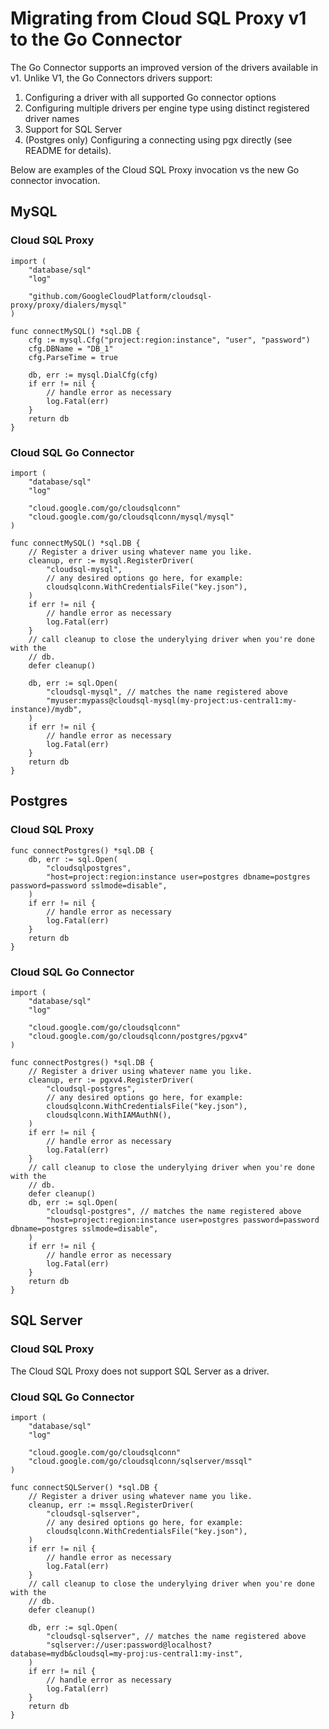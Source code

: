 # Migrating from Cloud SQL Proxy v1 to the Go Connector

The Go Connector supports an improved version of the drivers available in v1.
Unlike V1, the Go Connectors drivers support:

1. Configuring a driver with all supported Go connector options
1. Configuring multiple drivers per engine type using distinct registered driver
   names
1. Support for SQL Server
1. (Postgres only) Configuring a connecting using pgx directly (see README for
   details).

Below are examples of the Cloud SQL Proxy invocation vs the new Go connector
invocation.

## MySQL

### Cloud SQL Proxy

``` golang
import (
	"database/sql"
	"log"

	"github.com/GoogleCloudPlatform/cloudsql-proxy/proxy/dialers/mysql"
)

func connectMySQL() *sql.DB {
	cfg := mysql.Cfg("project:region:instance", "user", "password")
	cfg.DBName = "DB_1"
	cfg.ParseTime = true

	db, err := mysql.DialCfg(cfg)
	if err != nil {
		// handle error as necessary
		log.Fatal(err)
	}
	return db
}
```

### Cloud SQL Go Connector

``` golang
import (
	"database/sql"
	"log"

	"cloud.google.com/go/cloudsqlconn"
	"cloud.google.com/go/cloudsqlconn/mysql/mysql"
)

func connectMySQL() *sql.DB {
    // Register a driver using whatever name you like.
	cleanup, err := mysql.RegisterDriver(
		"cloudsql-mysql",
		// any desired options go here, for example:
		cloudsqlconn.WithCredentialsFile("key.json"),
	)
	if err != nil {
		// handle error as necessary
		log.Fatal(err)
	}
	// call cleanup to close the underylying driver when you're done with the
	// db.
	defer cleanup()

	db, err := sql.Open(
		"cloudsql-mysql", // matches the name registered above
		"myuser:mypass@cloudsql-mysql(my-project:us-central1:my-instance)/mydb",
	)
	if err != nil {
		// handle error as necessary
		log.Fatal(err)
	}
	return db
}
```

## Postgres

### Cloud SQL Proxy

``` golang
func connectPostgres() *sql.DB {
	db, err := sql.Open(
		"cloudsqlpostgres",
		"host=project:region:instance user=postgres dbname=postgres password=password sslmode=disable",
	)
	if err != nil {
		// handle error as necessary
		log.Fatal(err)
	}
	return db
}
```

### Cloud SQL Go Connector

``` golang
import (
	"database/sql"
	"log"

	"cloud.google.com/go/cloudsqlconn"
	"cloud.google.com/go/cloudsqlconn/postgres/pgxv4"
)

func connectPostgres() *sql.DB {
    // Register a driver using whatever name you like.
	cleanup, err := pgxv4.RegisterDriver(
		"cloudsql-postgres",
		// any desired options go here, for example:
		cloudsqlconn.WithCredentialsFile("key.json"),
		cloudsqlconn.WithIAMAuthN(),
	)
	if err != nil {
		// handle error as necessary
		log.Fatal(err)
	}
	// call cleanup to close the underylying driver when you're done with the
	// db.
	defer cleanup()
	db, err := sql.Open(
		"cloudsql-postgres", // matches the name registered above
		"host=project:region:instance user=postgres password=password dbname=postgres sslmode=disable",
	)
	if err != nil {
		// handle error as necessary
		log.Fatal(err)
	}
	return db
}
```

## SQL Server

### Cloud SQL Proxy

The Cloud SQL Proxy does not support SQL Server as a driver.

### Cloud SQL Go Connector

``` golang
import (
	"database/sql"
	"log"

	"cloud.google.com/go/cloudsqlconn"
	"cloud.google.com/go/cloudsqlconn/sqlserver/mssql"
)

func connectSQLServer() *sql.DB {
    // Register a driver using whatever name you like.
	cleanup, err := mssql.RegisterDriver(
		"cloudsql-sqlserver",
		// any desired options go here, for example:
		cloudsqlconn.WithCredentialsFile("key.json"),
	)
	if err != nil {
		// handle error as necessary
		log.Fatal(err)
	}
	// call cleanup to close the underylying driver when you're done with the
	// db.
	defer cleanup()

	db, err := sql.Open(
		"cloudsql-sqlserver", // matches the name registered above
		"sqlserver://user:password@localhost?database=mydb&cloudsql=my-proj:us-central1:my-inst",
	)
	if err != nil {
		// handle error as necessary
		log.Fatal(err)
	}
	return db
}
```
